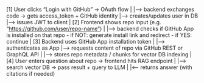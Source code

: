 [1] User clicks “Login with GitHub” → OAuth flow
|
|—> backend exchanges code → gets access_token + GitHub identity
|—> creates/updates user in DB
|—> issues JWT to client
|
[2] Frontend shows repo input (e.g. “https://github.com/user/repo-name”)
|
|—> backend checks if GitHub App is installed on that repo - if NOT: generate install link and redirect - if YES: continue
|
[3] Backend uses GitHub App installation token
|
|—> authenticates as App
|—> requests content of repo via GitHub REST or GraphQL API
|
|—> stores repo metadata / chunks for vector DB indexing
|
[4] User enters question about repo → frontend hits RAG endpoint
|
|—> search vector DB → pass result + query to LLM
|
|<— returns answer (with citations if needed)
